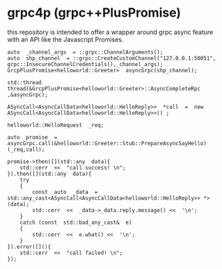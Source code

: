 # grpc4p (grpc++PlusPromise)

this repository is intended to offer a wrapper around grpc async feature with an API like the Javascript Promises.

    auto  _channel_args  = ::grpc::ChannelArguments();
    auto  shp_channel  = ::grpc::CreateCustomChannel("127.0.0.1:50051", grpc::InsecureChannelCredentials(),_channel_args);
    GrcpPlusPromise<helloworld::Greeter>  asyncGrpc(shp_channel);

    std::thread  thread(&GrcpPlusPromise<helloworld::Greeter>::AsyncCompleteRpc ,&asyncGrpc);

    ASyncCall<AsyncCallData<helloworld::HelloReply>>  *call  =  new  ASyncCall<AsyncCallData<helloworld::HelloReply>>() ;

    helloworld::HelloRequest  _req;
    
    auto  promise  =  asyncGrpc.call(&helloworld::Greeter::Stub::PrepareAsyncSayHello)(_req,call);
    
    promise->then([](std::any  data){
        std::cerr  <<  "call success! \n";
	}).then([](std::any  data){
	    try
	    {
	        const  auto  _data  =  std::any_cast<ASyncCall<AsyncCallData<helloworld::HelloReply>> *>(data);
	        std::cerr  <<  _data->_data.reply.message() <<  '\n';
	    }
	    catch (const  std::bad_any_cast&  e)
	    {
	        std::cerr  <<  e.what() <<  '\n';
	    }
	}).error([](){
	    std::cerr  <<  "call failed! \n";
	});

